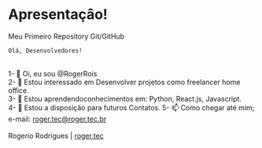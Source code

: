 # Apresentaçâo!

Meu Primeiro Repository Git/GitHub<br>

<code>Olá, Desenvolvedores!</code> 
<br><br>

1- 👋 Oi, eu sou @RogerRois<br>
2- 👀 Estou interessado em Desenvolver projetos como freelancer home office.<br>
3- 🌱 Estou aprendendoconhecimentos em: Python, React.js, Javascript.<br>
4- 💞️ Estou a disposição para futuros Contatos.
5- 📫 Como chegar até mim; e-mail: roger.tec@roger.tec.br <br>
<br>
Rogerio Rodrigues | <a href="https://www.roger.tec.br" target="_blank">roger.tec</a><br>

